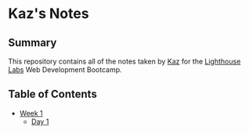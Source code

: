 # Kaz's Notes

## Summary

This repository contains all of the notes taken by [Kaz](https://github.com/Kaz1022) for the [Lighthouse Labs](https://www.lighthouselabs.ca/) Web Development Bootcamp.

## Table of Contents 
* [Week 1](/Week_1) 
  * [Day 1](/Week_1/Day_1)
  

